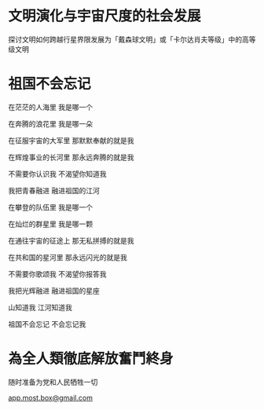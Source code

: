 # 文明演化与宇宙尺度的社会发展

探讨文明如何跨越行星界限发展为「戴森球文明」或「卡尔达肖夫等级」中的高等级文明

# 祖国不会忘记

在茫茫的人海里 我是哪一个

在奔腾的浪花里 我是哪一朵

在征服宇宙的大军里 那默默奉献的就是我

在辉煌事业的长河里 那永远奔腾的就是我

不需要你认识我 不渴望你知道我

我把青春融进 融进祖国的江河

在攀登的队伍里 我是哪一个

在灿烂的群星里 我是哪一颗

在通往宇宙的征途上 那无私拼搏的就是我

在共和国的星河里 那永远闪光的就是我

不需要你歌颂我 不渴望你报答我

我把光辉融进 融进祖国的星座

山知道我 江河知道我

祖国不会忘记 不会忘记我

# 為全人類徹底解放奮鬥終身

随时准备为党和人民牺牲一切

app.most.box@gmail.com
